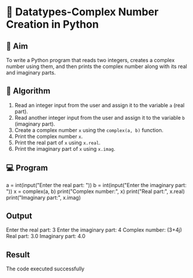 # 🧮 Datatypes-Complex Number Creation in Python

## 🎯 Aim
To write a Python program that reads two integers, creates a complex number using them, and then prints the complex number along with its real and imaginary parts.

## 🧠 Algorithm
1. Read an integer input from the user and assign it to the variable `a` (real part).
2. Read another integer input from the user and assign it to the variable `b` (imaginary part).
3. Create a complex number `x` using the `complex(a, b)` function.
4. Print the complex number `x`.
5. Print the real part of `x` using `x.real`.
6. Print the imaginary part of `x` using `x.imag`.

## 💻 Program
a = int(input("Enter the real part: "))
b = int(input("Enter the imaginary part: "))
x = complex(a, b)
print("Complex number:", x)
print("Real part:", x.real)
print("Imaginary part:", x.imag)

## Output
Enter the real part: 3
Enter the imaginary part: 4
Complex number: (3+4j)
Real part: 3.0
Imaginary part: 4.0

## Result
The code executed successfully

